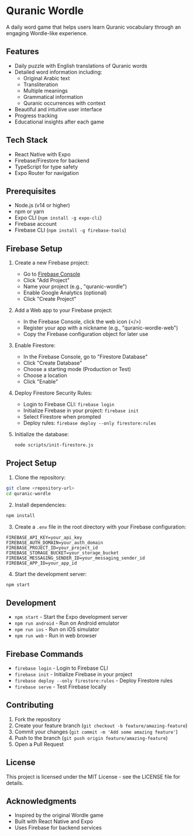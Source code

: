 # Quranic Wordle

A daily word game that helps users learn Quranic vocabulary through an engaging Wordle-like experience.

## Features

- Daily puzzle with English translations of Quranic words
- Detailed word information including:
  - Original Arabic text
  - Transliteration
  - Multiple meanings
  - Grammatical information
  - Quranic occurrences with context
- Beautiful and intuitive user interface
- Progress tracking
- Educational insights after each game

## Tech Stack

- React Native with Expo
- Firebase/Firestore for backend
- TypeScript for type safety
- Expo Router for navigation

## Prerequisites

- Node.js (v14 or higher)
- npm or yarn
- Expo CLI (`npm install -g expo-cli`)
- Firebase account
- Firebase CLI (`npm install -g firebase-tools`)

## Firebase Setup

1. Create a new Firebase project:
   - Go to [Firebase Console](https://console.firebase.google.com/)
   - Click "Add Project"
   - Name your project (e.g., "quranic-wordle")
   - Enable Google Analytics (optional)
   - Click "Create Project"

2. Add a Web app to your Firebase project:
   - In the Firebase Console, click the web icon (</>)
   - Register your app with a nickname (e.g., "quranic-wordle-web")
   - Copy the Firebase configuration object for later use

3. Enable Firestore:
   - In the Firebase Console, go to "Firestore Database"
   - Click "Create Database"
   - Choose a starting mode (Production or Test)
   - Choose a location
   - Click "Enable"

4. Deploy Firestore Security Rules:
   - Login to Firebase CLI: `firebase login`
   - Initialize Firebase in your project: `firebase init`
   - Select Firestore when prompted
   - Deploy rules: `firebase deploy --only firestore:rules`

5. Initialize the database:
   ```bash
   node scripts/init-firestore.js
   ```

## Project Setup

1. Clone the repository:
```bash
git clone <repository-url>
cd quranic-wordle
```

2. Install dependencies:
```bash
npm install
```

3. Create a `.env` file in the root directory with your Firebase configuration:
```
FIREBASE_API_KEY=your_api_key
FIREBASE_AUTH_DOMAIN=your_auth_domain
FIREBASE_PROJECT_ID=your_project_id
FIREBASE_STORAGE_BUCKET=your_storage_bucket
FIREBASE_MESSAGING_SENDER_ID=your_messaging_sender_id
FIREBASE_APP_ID=your_app_id
```

4. Start the development server:
```bash
npm start
```

## Development

- `npm start` - Start the Expo development server
- `npm run android` - Run on Android emulator
- `npm run ios` - Run on iOS simulator
- `npm run web` - Run in web browser

## Firebase Commands

- `firebase login` - Login to Firebase CLI
- `firebase init` - Initialize Firebase in your project
- `firebase deploy --only firestore:rules` - Deploy Firestore rules
- `firebase serve` - Test Firebase locally

## Contributing

1. Fork the repository
2. Create your feature branch (`git checkout -b feature/amazing-feature`)
3. Commit your changes (`git commit -m 'Add some amazing feature'`)
4. Push to the branch (`git push origin feature/amazing-feature`)
5. Open a Pull Request

## License

This project is licensed under the MIT License - see the LICENSE file for details.

## Acknowledgments

- Inspired by the original Wordle game
- Built with React Native and Expo
- Uses Firebase for backend services
